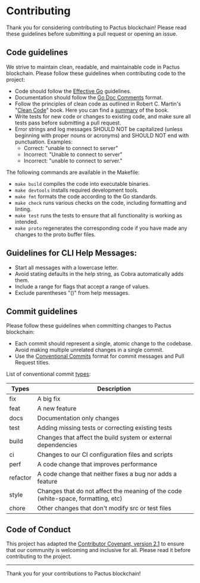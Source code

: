 # Contributing

Thank you for considering contributing to Pactus blockchain!
Please read these guidelines before submitting a pull request or opening an issue.

## Code guidelines

We strive to maintain clean, readable, and maintainable code in Pactus blockchain.
Please follow these guidelines when contributing code to the project:

- Code should follow the [Effective Go](https://golang.org/doc/effective_go.html) guidelines.
- Documentation should follow the [Go Doc Comments](https://go.dev/doc/comment) format.
- Follow the principles of clean code as outlined in Robert C. Martin's "[Clean Code](https://www.amazon.com/Clean-Code-Handbook-Software-Craftsmanship/dp/0132350882)" book. Here you can find a [summary](https://gist.github.com/wojteklu/73c6914cc446146b8b533c0988cf8d29) of the book.
- Write tests for new code or changes to existing code, and make sure all tests pass before submitting a pull request.
- Error strings and log messages SHOULD NOT be capitalized (unless beginning with proper nouns or acronyms) and
 SHOULD NOT end with punctuation. Examples:
  * Correct: "unable to connect to server"
  * Incorrect: "Unable to connect to server"
  * Incorrect: "unable to connect to server."

The following commands are available in the Makefile:

- `make build` compiles the code into executable binaries.
- `make devtools` installs required development tools.
- `make fmt` formats the code according to the Go standards.
- `make check` runs various checks on the code, including formatting and linting.
- `make test` runs the tests to ensure that all functionality is working as intended.
- `make proto` regenerates the corresponding code if you have made any changes to the proto buffer files.

## Guidelines for CLI Help Messages:

- Start all messages with a lowercase letter.
- Avoid stating defaults in the help string, as Cobra automatically adds them.
- Include a range for flags that accept a range of values.
- Exclude parentheses "()" from help messages.

## Commit guidelines

Please follow these guidelines when committing changes to Pactus blockchain:

- Each commit should represent a single, atomic change to the codebase.
  Avoid making multiple unrelated changes in a single commit.
- Use the [Conventional Commits](https://www.conventionalcommits.org/en/v1.0.0/) format for commit messages and Pull Request titles.

List of conventional commit [types](https://github.com/commitizen/conventional-commit-types/blob/master/index.json):

| Types    | Description                                                                       |
| -------- | --------------------------------------------------------------------------------- |
| fix      | A big fix                                                                         |
| feat     | A new feature                                                                     |
| docs     | Documentation only changes                                                        |
| test     | Adding missing tests or correcting existing tests                                 |
| build    | Changes that affect the build system or external dependencies                     |
| ci       | Changes to our CI configuration files and scripts                                 |
| perf     | A code change that improves performance                                           |
| refactor | A code change that neither fixes a bug nor adds a feature                         |
| style    | Changes that do not affect the meaning of the code (white-space, formatting, etc) |
| chore    | Other changes that don't modify src or test files                                 |

## Code of Conduct

This project has adapted the [Contributor Covenant, version 2.1](https://www.contributor-covenant.org/version/2/1/code_of_conduct/)
to ensure that our community is welcoming and inclusive for all.
Please read it before contributing to the project.

---

Thank you for your contributions to Pactus blockchain!
